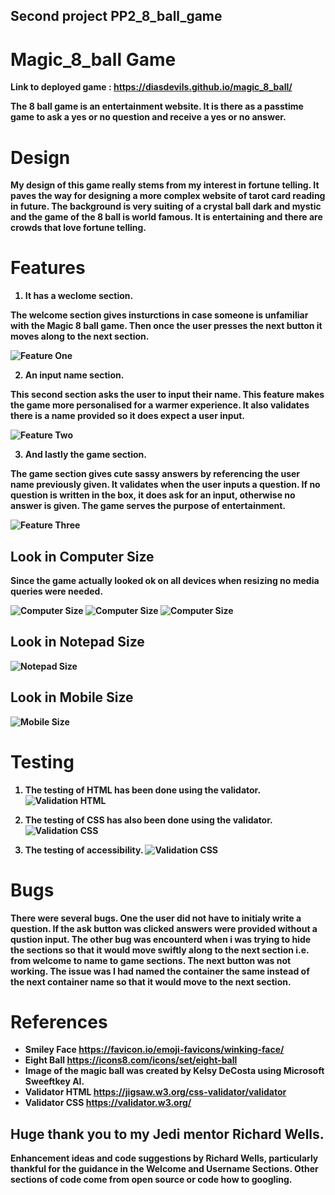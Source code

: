 ## Second project PP2_8_ball_game

# Magic_8_ball Game
<b> Link to deployed game <b>: https://diasdevils.github.io/magic_8_ball/

The 8 ball game is an entertainment website. 
It is there as a passtime game to ask a yes or no question and receive a yes or no answer.

# Design 
My design of this game really stems from my interest in fortune telling. It paves the way for designing a more complex website of tarot card reading in future. The background is very suiting of a crystal ball dark and mystic and the game of the 8 ball is world famous. It is entertaining and there are crowds that love fortune telling.

# Features
1. It has a weclome section.

The welcome section gives insturctions in case someone is unfamiliar with the Magic 8 ball game. Then once the user presses the next button it moves along to the next section. 

![Feature One](assets/images/featureOne.jpg)

2. An input name section.

This second section asks the user to input their name. This feature makes the game more personalised for a warmer experience. It also validates there is a name provided so it does expect a user input.

![Feature Two](assets/images/featureTwo.jpg)

3. And lastly the game section.

The game section gives cute sassy answers by referencing the user name previously given.
It validates when the user inputs a question. If no question is written in the box, it does ask for an input, otherwise no answer is given. The game serves the purpose of entertainment. 

![Feature Three](assets/images/featureThree.jpg)

## Look in Computer Size

Since the game actually looked ok on all devices when resizing no media queries were needed.

![Computer Size](assets/images/weclomeComputer.jpg)
![Computer Size](assets/images/usernameComputer.jpg)
![Computer Size](assets/images/questionComputer.jpg)

## Look in Notepad Size
![Notepad Size](assets/images/notepadSize.jpg)

## Look in Mobile Size
![Mobile Size](assets/images/mobileSize.jpg)

# Testing

1. The testing of HTML has been done using the validator.
![Validation HTML](assets/images/val1.png)

2. The testing of CSS has also been done using the validator.
![Validation CSS](assets/images/val2.png)

3. The testing of accessibility.
![Validation CSS](assets/images/lighthouseTest.png)


# Bugs
There were several bugs.
One the user did not have to initialy write a question. If the ask button was clicked answers were provided without a qustion input.
The other bug was encounterd when i was trying to hide the sections so that it would move swiftly along to the next section i.e. from welcome to name to game sections. The next button was not working. The issue was I had named the container the same instead of the next container name so that it would move to the next section.



# References
* Smiley Face https://favicon.io/emoji-favicons/winking-face/
* Eight Ball https://icons8.com/icons/set/eight-ball
* Image of the magic ball was created by Kelsy DeCosta using Microsoft Sweeftkey AI.
* Validator HTML https://jigsaw.w3.org/css-validator/validator
* Validator CSS https://validator.w3.org/


## Huge thank you to my Jedi mentor Richard Wells.
Enhancement ideas and code suggestions by Richard Wells, particularly thankful for the guidance in the Welcome and Username Sections.
Other sections of code come from open source or code how to googling.
